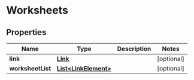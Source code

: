 
# Worksheets

## Properties
Name | Type | Description | Notes
------------ | ------------- | ------------- | -------------
**link** | [**Link**](Link.md) |  |  [optional]
**worksheetList** | [**List&lt;LinkElement&gt;**](LinkElement.md) |  |  [optional]



